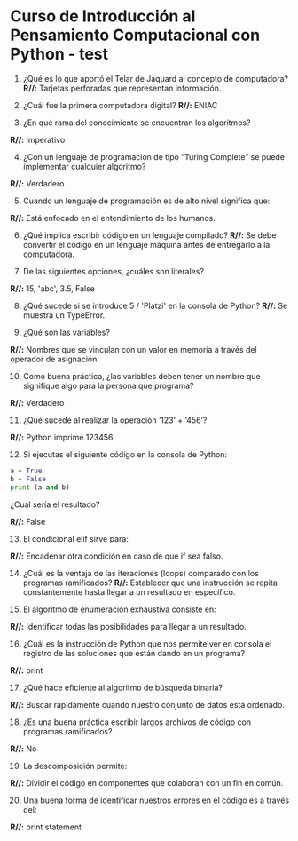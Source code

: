 # Curso de Introducción al Pensamiento Computacional con Python - test

1. ¿Qué es lo que aportó el Telar de Jaquard al concepto de computadora?
**R//:** Tarjetas perforadas que representan información.

2. ¿Cuál fue la primera computadora digital?
**R//:** ENIAC
3. ¿En qué rama del conocimiento se encuentran los algoritmos?

**R//:** Imperativo

4. ¿Con un lenguaje de programación de tipo “Turing Complete” se puede implementar cualquier algoritmo?

**R//:** Verdadero

5. Cuando un lenguaje de programación es de alto nivel significa que:

**R//:** Está enfocado en el entendimiento de los humanos.

6. ¿Qué implica escribir código en un lenguaje compilado?
**R//:** Se debe convertir el código en un lenguaje máquina antes de entregarlo a la computadora.

7. De las siguientes opciones, ¿cuáles son literales?

**R//:** 15, 'abc', 3.5, False

8. ¿Qué sucede si se introduce 5 / 'Platzi' en la consola de Python?
**R//:** Se muestra un TypeError.

9. ¿Qué son las variables?

**R//:** Nombres que se vinculan con un valor en memoria a través del operador de asignación.

10. Como buena práctica, ¿las variables deben tener un nombre que signifique algo para la persona que programa?

**R//:** Verdadero

11. ¿Qué sucede al realizar la operación ‘123’ + ‘456’?

**R//:** Python imprime 123456.

12. Si ejecutas el siguiente código en la consola de Python:

```python
a = True
b = False
print (a and b) 
```
¿Cuál sería el resultado?

**R//:** False

13. El condicional elif sirve para:

**R//:** Encadenar otra condición en caso de que if sea falso.

14. ¿Cuál es la ventaja de las iteraciones (loops) comparado con los programas ramíficados?
**R//:** Establecer que una instrucción se repita constantemente hasta llegar a un resultado en específico.

15. El algoritmo de enumeración exhaustiva consiste en:

**R//:** Identificar todas las posibilidades para llegar a un resultado.

16. ¿Cuál es la instrucción de Python que nos permite ver en consola el registro de las soluciones que están dando en un programa?

**R//:** print

17. ¿Qué hace eficiente al algoritmo de búsqueda binaria?

**R//:** Buscar rápidamente cuando nuestro conjunto de datos está ordenado.

18. ¿Es una buena práctica escribir largos archivos de código con programas ramificados?

**R//:** No

19. La descomposición permite:

**R//:** Dividir el código en componentes que colaboran con un fin en común.

20. Una buena forma de identificar nuestros errores en el código es a través del:

**R//:** print statement